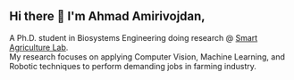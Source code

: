 ## Hi there 👋 I'm Ahmad Amirivojdan,

A Ph.D. student in Biosystems Engineering doing research @ [Smart Agriculture Lab](https://www.ut-smartagriculture.com/).
<br>
My research focuses on applying Computer Vision, Machine Learning, and Robotic techniques to perform demanding jobs in farming industry.
